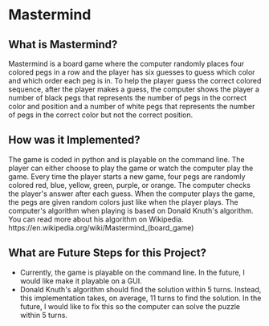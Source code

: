 # Mastermind

<h2>What is Mastermind?</h2>
Mastermind is a board game where the computer randomly places four colored pegs in a row and the player has six guesses to guess which color and which order each peg is in. To help the player guess the correct colored sequence, after the player makes a guess, the computer shows the player a number of black pegs that represents the number of pegs in the correct color and position and a number of white pegs that represents the number of pegs in the correct color but not the correct position.


<h2>How was it Implemented?</h2>
The game is coded in python and is playable on the command line. The player can either choose to play the game or watch the computer play the game. Every time the player starts a new game, four pegs are randomly colored red, blue, yellow, green, purple, or orange. The computer checks the player's answer after each guess. When the computer plays the game, the pegs are given random colors just like when the player plays. The computer's algorithm when playing is based on Donald Knuth's algorithm. You can read more about his algorithm on Wikipedia. https://en.wikipedia.org/wiki/Mastermind_(board_game) 

<h2>What are Future Steps for this Project?</h2>
<ul>
  <li>Currently, the game is playable on the command line. In the future, I would like make it playable on a GUI.</li>
  <li>Donald Knuth's algorithm should find the solution within 5 turns. Instead, this implementation takes, on average, 11 turns to find the solution. In the future, I would like to fix this so the computer can solve the puzzle within 5 turns.</li>
</ul>
